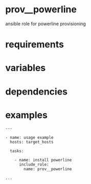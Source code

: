 # prov__powerline
ansible role for powerline provisioning
# requirements
# variables
# dependencies
# examples
```
---

- name: usage example
  hosts: target_hosts

  tasks:

    - name: install powerline
      include_role:
        name: prov__powerline

...
```
